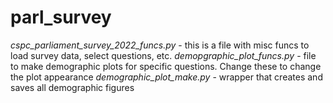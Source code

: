 # parl_survey

*cspc_parliament_survey_2022_funcs.py* - this is a file with misc funcs to load survey data, select questions, etc.
*demopgraphic_plot_funcs.py* - file to make demographic plots for specific questions. Change these to change the plot appearance
*demographic_plot_make.py* - wrapper that creates and saves all demographic figures
